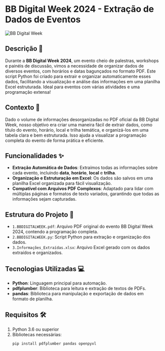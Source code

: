 # BB Digital Week 2024 - Extração de Dados de Eventos

![BB Digital Week]([dw.com.br/programacao](https://www.google.com/url?sa=i&url=https%3A%2F%2Fwww.youtube.com%2Fwatch%3Fv%3Dfz90RhJjths&psig=AOvVaw1DZtFRHrIAu942hBXgc-kf&ust=1730139252381000&source=images&cd=vfe&opi=89978449&ved=0CBQQjRxqFwoTCJCd5I6Vr4kDFQAAAAAdAAAAABAE)) <!-- Substitua pelo link de um banner relevante, se houver -->

## Descrição 📄
Durante a **BB Digital Week 2024**, um evento cheio de palestras, workshops e painéis de discussão, vimos a necessidade de organizar dados de diversos eventos, com horários e datas bagunçados no formato PDF. Este script Python foi criado para extrair e organizar automaticamente esses dados, facilitando a visualização e análise das informações em uma planilha Excel estruturada. Ideal para eventos com várias atividades e uma programação extensa!

## Contexto 📅
Dado o volume de informações desorganizadas no PDF oficial da BB Digital Week, nosso objetivo era criar uma maneira fácil de extrair dados, como título do evento, horário, local e trilha temática, e organizá-los em uma tabela clara e bem estruturada. Isso ajuda a visualizar a programação completa do evento de forma prática e eficiente.

## Funcionalidades ✨
- **Extração Automática de Dados**: Extraímos todas as informações sobre cada evento, incluindo **data**, **horário**, **local** e **trilha**.
- **Organização e Estruturação em Excel**: Os dados são salvos em uma planilha Excel organizada para fácil visualização.
- **Compatível com Arquivos PDF Complexos**: Adaptado para lidar com múltiplas páginas e formatos de texto variados, garantindo que todas as informações sejam capturadas.

## Estrutura do Projeto 📂

- `1.BBDIGITALWEEK.pdf`: Arquivo PDF original do evento BB Digital Week 2024, contendo a programação completa.
- `2.BBDIGITALWEEK.py`: Script Python para extração e organização dos dados.
- `3.Informações_Extraídas.xlsx`: Arquivo Excel gerado com os dados extraídos e organizados.

## Tecnologias Utilizadas 💻
- **Python**: Linguagem principal para automação.
- **pdfplumber**: Biblioteca para leitura e extração de textos de PDFs.
- **pandas**: Biblioteca para manipulação e exportação de dados em formato de planilha.

## Requisitos 🛠️
1. Python 3.6 ou superior
2. Bibliotecas necessárias:
   ```bash
   pip install pdfplumber pandas openpyxl

